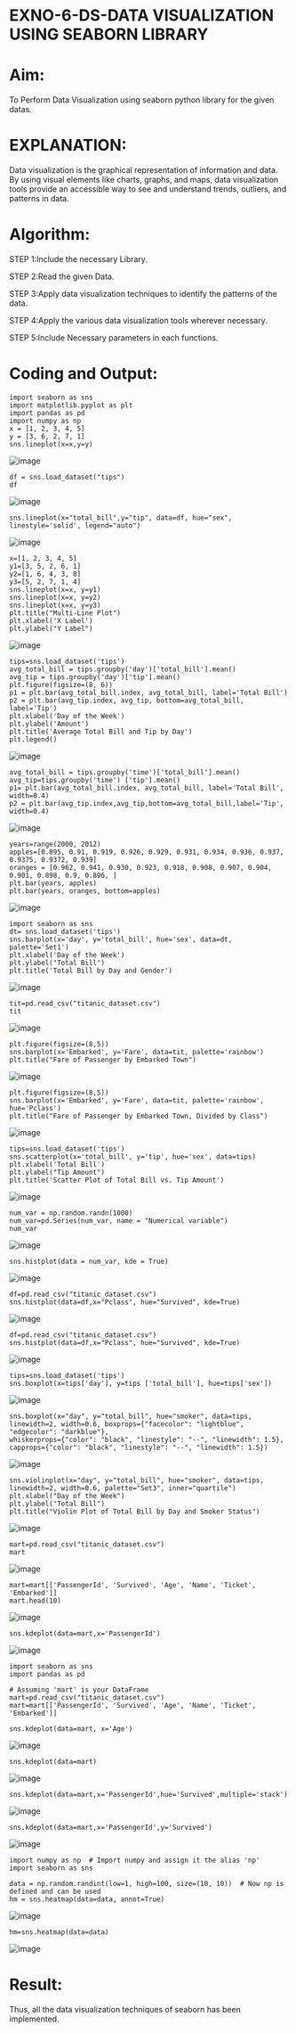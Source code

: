 # EXNO-6-DS-DATA VISUALIZATION USING SEABORN LIBRARY

# Aim:
  To Perform Data Visualization using seaborn python library for the given datas.

# EXPLANATION:
Data visualization is the graphical representation of information and data. By using visual elements like charts, graphs, and maps, data visualization tools provide an accessible way to see and understand trends, outliers, and patterns in data.

# Algorithm:
STEP 1:Include the necessary Library.

STEP 2:Read the given Data.

STEP 3:Apply data visualization techniques to identify the patterns of the data.

STEP 4:Apply the various data visualization tools wherever necessary.

STEP 5:Include Necessary parameters in each functions.

# Coding and Output:
```
import seaborn as sns
import matplotlib.pyplot as plt
import pandas as pd
import numpy as np
x = [1, 2, 3, 4, 5]
y = [3, 6, 2, 7, 1]
sns.lineplot(x=x,y=y)
```
![image](https://github.com/user-attachments/assets/4637091a-300a-4b05-b2b3-d40116f6cb45)
```
df = sns.load_dataset("tips")
df
```
![image](https://github.com/user-attachments/assets/7ac5aaf9-3407-4e1f-95ab-06b5e877dec1)

```
sns.lineplot(x="total_bill",y="tip", data=df, hue="sex", linestyle='solid', legend="auto")
```
![image](https://github.com/user-attachments/assets/b2afcc0e-49c9-4933-827c-27f87ca9961b)
```
x=[1, 2, 3, 4, 5]
y1=[3, 5, 2, 6, 1]
y2=[1, 6, 4, 3, 8]
y3=[5, 2, 7, 1, 4]
sns.lineplot(x=x, y=y1)
sns.lineplot(x=x, y=y2)
sns.lineplot(x=x, y=y3)
plt.title("Multi-Line Plot")
plt.xlabel('X Label')
plt.ylabel("Y Label")
```
![image](https://github.com/user-attachments/assets/ea9b3276-1367-4885-9f1a-87bc26285260)
```
tips=sns.load_dataset('tips')
avg_total_bill = tips.groupby('day')['total_bill'].mean()
avg_tip = tips.groupby('day')['tip'].mean()
plt.figure(figsize=(8, 6))
p1 = plt.bar(avg_total_bill.index, avg_total_bill, label='Total Bill')
p2 = plt.bar(avg_tip.index, avg_tip, bottom=avg_total_bill, label='Tip')
plt.xlabel('Day of the Week')
plt.ylabel('Amount')
plt.title('Average Total Bill and Tip by Day')
plt.legend()
```
![image](https://github.com/user-attachments/assets/3d7c2768-176d-4fd4-9801-78cd469cadfe)
```
avg_total_bill = tips.groupby('time')['total_bill'].mean() 
avg_tip=tips.groupby('time') ['tip'].mean()
p1= plt.bar(avg_total_bill.index, avg_total_bill, label='Total Bill', width=0.4)
p2 = plt.bar(avg_tip.index,avg_tip,bottom=avg_total_bill,label='Tip', width=0.4)
```
![image](https://github.com/user-attachments/assets/6c851984-1d73-4ee7-a2da-d70184281de7)
```
years=range(2000, 2012)
apples=[0.895, 0.91, 0.919, 0.926, 0.929, 0.931, 0.934, 0.936, 0.937, 0.9375, 0.9372, 0.939] 
oranges = [0.962, 0.941, 0.930, 0.923, 0.918, 0.908, 0.907, 0.904, 0.901, 0.898, 0.9, 0.896, ]
plt.bar(years, apples)
plt.bar(years, oranges, bottom=apples)
```
![image](https://github.com/user-attachments/assets/9f33b52f-668b-420b-9d16-e8beed6b2ad3)
```
import seaborn as sns
dt= sns.load_dataset('tips')
sns.barplot(x='day', y='total_bill', hue='sex', data=dt, palette='Set1')
plt.xlabel('Day of the Week')
plt.ylabel("Total Bill")
plt.title('Total Bill by Day and Gender')
```
![image](https://github.com/user-attachments/assets/0d62f0d9-b615-4517-a3a5-19cbb80fc5ea)
```
tit=pd.read_csv("titanic_dataset.csv")
tit
```
![image](https://github.com/user-attachments/assets/a93fd8d7-af3b-4d5a-ac8f-6cb7f1872cb0)
```
plt.figure(figsize=(8,5))
sns.barplot(x='Embarked', y='Fare', data=tit, palette='rainbow') 
plt.title("Fare of Passenger by Embarked Town")
```
![image](https://github.com/user-attachments/assets/c408b72c-640a-45e2-a90d-695a4dc0b8f1)
```
plt.figure(figsize=(8,5))
sns.barplot(x='Embarked', y='Fare', data=tit, palette='rainbow', hue='Pclass') 
plt.title("Fare of Passenger by Embarked Town, Divided by Class")
```
![image](https://github.com/user-attachments/assets/56c23bec-234a-453e-9865-6ad1e6e02dd8)
```
tips=sns.load_dataset('tips')
sns.scatterplot(x='total_bill', y='tip', hue='sex', data=tips)
plt.xlabel('Total Bill')
plt.ylabel("Tip Amount")
plt.title('Scatter Plot of Total Bill vs. Tip Amount')
```
![image](https://github.com/user-attachments/assets/c2ccf89a-4c63-400a-b81b-92b2950dc54d)
```
num_var = np.random.randn(1000)
num_var=pd.Series(num_var, name = "Numerical variable")
num_var
```
![image](https://github.com/user-attachments/assets/5a6eb151-2711-4dd6-80ca-f3e0dbde56ce)
```
sns.histplot(data = num_var, kde = True)
```
![image](https://github.com/user-attachments/assets/8385766a-4811-4492-ac0e-419723d59a21)
```
df=pd.read_csv("titanic_dataset.csv")
sns.histplot(data=df,x="Pclass", hue="Survived", kde=True)
```
![image](https://github.com/user-attachments/assets/bd4fd0d7-f350-40c2-916f-3b96d60f13f4)
```
df=pd.read_csv("titanic_dataset.csv")
sns.histplot(data=df,x="Pclass", hue="Survived", kde=True)
```
![image](https://github.com/user-attachments/assets/41cb4555-96af-4444-bbde-3e7998ae72a1)
```
tips=sns.load_dataset('tips')
sns.boxplot(x=tips['day'], y=tips ['total_bill'], hue=tips['sex'])
```
![image](https://github.com/user-attachments/assets/23fa353a-5508-4d3b-898a-224bcba27454)
```
sns.boxplot(x="day", y="total_bill", hue="smoker", data=tips, linewidth=2, width=0.6, boxprops={"facecolor": "lightblue", "edgecolor": "darkblue"},
whiskerprops={"color": "black", "linestyle": "--", "linewidth": 1.5}, capprops={"color": "black", "linestyle": "--", "linewidth": 1.5})
```
![image](https://github.com/user-attachments/assets/8ca3d295-5b74-498f-916d-e67b8418e620)
```
sns.violinplot(x="day", y="total_bill", hue="smoker", data=tips, linewidth=2, width=0.6, palette="Set3", inner="quartile")
plt.xlabel("Day of the Week")
plt.ylabel("Total Bill")
plt.title("Violin Plot of Total Bill by Day and Smoker Status")
```
![image](https://github.com/user-attachments/assets/5fd55764-1aa8-4839-be28-ce0fa984ed42)
```
mart=pd.read_csv("titanic_dataset.csv")
mart
```
![image](https://github.com/user-attachments/assets/8c030d68-38e1-4b82-8a7d-4f8ffb920409)
```
mart=mart[['PassengerId', 'Survived', 'Age', 'Name', 'Ticket', 'Embarked']] 
mart.head(10)
```
![image](https://github.com/user-attachments/assets/8491d5b4-ecc4-456c-8e6d-fdce3bc750d0)
```
sns.kdeplot(data=mart,x='PassengerId')
```
![image](https://github.com/user-attachments/assets/111b83af-1487-45af-9eed-9f6af39db760)
```
import seaborn as sns
import pandas as pd

# Assuming 'mart' is your DataFrame
mart=pd.read_csv("titanic_dataset.csv")
mart=mart[['PassengerId', 'Survived', 'Age', 'Name', 'Ticket', 'Embarked']]

sns.kdeplot(data=mart, x='Age')
```
![image](https://github.com/user-attachments/assets/b4e22b7e-b4fc-4135-b77e-2482a8fa8939)
```
sns.kdeplot(data=mart)
```
![image](https://github.com/user-attachments/assets/b5c76ac5-5249-4c71-9672-8be0aecac514)
```
sns.kdeplot(data=mart,x='PassengerId',hue='Survived',multiple='stack')
```
![image](https://github.com/user-attachments/assets/984a6fa3-80b6-4378-9eb0-c72770c13bd0)
```
sns.kdeplot(data=mart,x='PassengerId',y='Survived')
```
![image](https://github.com/user-attachments/assets/d3471dbc-1029-4124-9155-f3c637442f7f)
```
import numpy as np  # Import numpy and assign it the alias 'np'
import seaborn as sns

data = np.random.randint(low=1, high=100, size=(10, 10))  # Now np is defined and can be used
hm = sns.heatmap(data=data, annot=True)
```
![image](https://github.com/user-attachments/assets/ea6fc737-21e9-4f8c-bd4d-d837402f13f0)
```
hm=sns.heatmap(data=data)
```
![image](https://github.com/user-attachments/assets/1b138467-f118-48f2-b8c8-b5dd487da6dd)

# Result:
 Thus, all the data visualization techniques of seaborn has been implemented.
